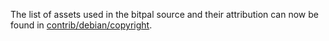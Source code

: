 The list of assets used in the bitpal source and their attribution can now be found in [contrib/debian/copyright](../contrib/debian/copyright).
